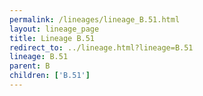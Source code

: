 ```yaml
---
permalink: /lineages/lineage_B.51.html
layout: lineage_page
title: Lineage B.51
redirect_to: ../lineage.html?lineage=B.51
lineage: B.51
parent: B
children: ['B.51']
---
```

